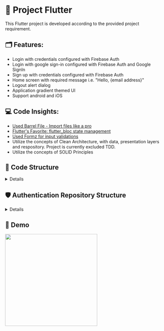
# 🎯 Project Flutter 

This Flutter project is developed according to the provided project requirement. 

## 🗂 Features:

- Login with credentials configured with Firebase Auth
- Login with google sign-in configured with Firebase Auth and Google SignIn
- Sign up with credentials configured with Firebase Auth
- Home screen with required message i.e. "Hello, {email address}"
- Logout alert dialog
- Application gradient themed UI
- Support android and iOS

## 💻 Code Insights:

- [Used Barrel File - Import files like a pro](https://marketplace.visualstudio.com/items?itemName=miquelddg.dart-barrel-file-generator&ssr=false#overview)
- [Flutter's Favorite: flutter_bloc state management](https://pub.dev/packages/flutter_bloc)
- [Used Formz for input validations](https://pub.dev/packages/formz)
- Utilize the concepts of Clean Architecture, with data, presentation layers and respository. Project is currently excluded TDD.
- Utilize the concepts of SOLID Principles

## 🧮 Code Structure

<details>

```
📦lib
 ┣ 📂src
 ┃ ┣ 📂app_authentication
 ┃ ┃ ┣ 📂bloc
 ┃ ┃ ┃ ┣ 📜authentication_bloc.dart
 ┃ ┃ ┃ ┣ 📜authentication_event.dart
 ┃ ┃ ┃ ┗ 📜authentication_state.dart
 ┃ ┃ ┗ 📜authentication.dart
 ┃ ┣ 📂config
 ┃ ┃ ┣ 📜config.dart
 ┃ ┃ ┣ 📜constants.dart
 ┃ ┃ ┗ 📜styles.dart
 ┃ ┣ 📂features
 ┃ ┃ ┣ 📂home
 ┃ ┃ ┃ ┣ 📂view
 ┃ ┃ ┃ ┃ ┣ 📜home_screen.dart
 ┃ ┃ ┃ ┃ ┗ 📜view.dart
 ┃ ┃ ┃ ┗ 📜home.dart
 ┃ ┃ ┣ 📂login
 ┃ ┃ ┃ ┣ 📂bloc
 ┃ ┃ ┃ ┃ ┣ 📜login_bloc.dart
 ┃ ┃ ┃ ┃ ┣ 📜login_event.dart
 ┃ ┃ ┃ ┃ ┗ 📜login_state.dart
 ┃ ┃ ┃ ┣ 📂model
 ┃ ┃ ┃ ┃ ┣ 📜model.dart
 ┃ ┃ ┃ ┃ ┣ 📜password.dart
 ┃ ┃ ┃ ┃ ┗ 📜useremail.dart
 ┃ ┃ ┃ ┣ 📂view
 ┃ ┃ ┃ ┃ ┣ 📜login_page.dart
 ┃ ┃ ┃ ┃ ┗ 📜view.dart
 ┃ ┃ ┃ ┣ 📂widgets
 ┃ ┃ ┃ ┃ ┣ 📜google_login.dart
 ┃ ┃ ┃ ┃ ┣ 📜login_button.dart
 ┃ ┃ ┃ ┃ ┣ 📜login_form.dart
 ┃ ┃ ┃ ┃ ┣ 📜user_email.dart
 ┃ ┃ ┃ ┃ ┣ 📜user_password.dart
 ┃ ┃ ┃ ┃ ┗ 📜widgets.dart
 ┃ ┃ ┃ ┗ 📜login.dart
 ┃ ┃ ┗ 📂sign_up
 ┃ ┃ ┃ ┣ 📂bloc
 ┃ ┃ ┃ ┃ ┣ 📜signup_bloc.dart
 ┃ ┃ ┃ ┃ ┣ 📜signup_event.dart
 ┃ ┃ ┃ ┃ ┗ 📜signup_state.dart
 ┃ ┃ ┃ ┣ 📂model
 ┃ ┃ ┃ ┃ ┣ 📜model.dart
 ┃ ┃ ┃ ┃ ┣ 📜password.dart
 ┃ ┃ ┃ ┃ ┗ 📜useremail.dart
 ┃ ┃ ┃ ┣ 📂view
 ┃ ┃ ┃ ┃ ┣ 📜sign_up_page.dart
 ┃ ┃ ┃ ┃ ┣ 📜sign_up_text.dart
 ┃ ┃ ┃ ┃ ┗ 📜view.dart
 ┃ ┃ ┃ ┣ 📂widgets
 ┃ ┃ ┃ ┃ ┣ 📜sign_up_button.dart
 ┃ ┃ ┃ ┃ ┣ 📜sign_up_form.dart
 ┃ ┃ ┃ ┃ ┣ 📜user_email.dart
 ┃ ┃ ┃ ┃ ┣ 📜user_password.dart
 ┃ ┃ ┃ ┃ ┗ 📜widgets.dart
 ┃ ┃ ┃ ┗ 📜sign_up.dart
 ┃ ┗ 📜.DS_Store
 ┣ 📜.DS_Store
 ┣ 📜app.dart
 ┣ 📜generated_plugin_registrant.dart
 ┗ 📜main.dart
```
 
 </details>

## 🛡 Authentication Repository Structure

<details>

```
📦packages
 ┗ 📂authentication_repository
 ┃ ┣ 📂.dart_tool
 ┃ ┃ ┗ 📜package_config.json
 ┃ ┣ 📂lib
 ┃ ┃ ┣ 📂src
 ┃ ┃ ┃ ┗ 📜authentication_repository_base.dart
 ┃ ┃ ┗ 📜authentication_repository.dart
 ┃ ┣ 📂test
 ┃ ┃ ┗ 📜authentication_repository_test.dart
 ┃ ┣ 📜.gitignore
 ┃ ┣ 📜.packages
 ┃ ┣ 📜CHANGELOG.md
 ┃ ┣ 📜README.md
 ┃ ┣ 📜analysis_options.yaml
 ┃ ┣ 📜pubspec.lock
 ┃ ┗ 📜pubspec.yaml

 ```
</details>
 
## 📱 Demo

<img src="https://github.com/Insha-Siddiquii/flutter_project_evaluator/blob/master/video/project-flutter_.gif" width ="300"> 

